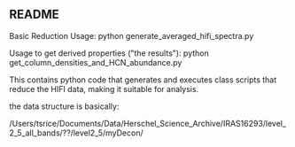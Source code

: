 ## README

Basic Reduction Usage:
python generate_averaged_hifi_spectra.py

Usage to get derived properties ("the results"):
python get_column_densities_and_HCN_abundance.py

This contains python code that generates and executes class scripts that reduce the HIFI data, making it suitable for analysis.

the data structure is basically:

/Users/tsrice/Documents/Data/Herschel_Science_Archive/IRAS16293/level_2_5_all_bands/??/level2_5/myDecon/

